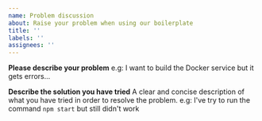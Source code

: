 ```yaml
---
name: Problem discussion
about: Raise your problem when using our boilerplate
title: ''
labels: ''
assignees: ''
---
```


**Please describe your problem**
e.g: I want to build the Docker service but it gets errors...

**Describe the solution you have tried**
A clear and concise description of what you have tried in order to resolve the problem.
e.g: I've try to run the command `npm start` but still didn't work
